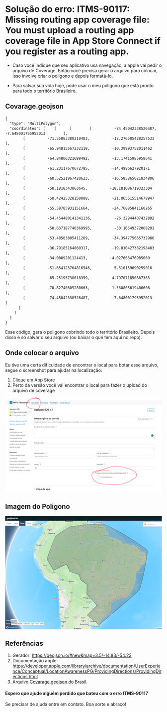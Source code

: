 # Solução do erro: ITMS-90117: Missing routing app coverage file: You must upload a routing app coverage file in App Store Connect if you register as a routing app.

- Caso você indique que seu aplicativo usa navegação, a apple vai pedir o arquivo de Coverage. Então você precisa gerar o arquivo para colocar, isso involve criar o poligono e depois formatá-lo.

- Para salvar sua vida hoje, pode usar o meu poligono que está pronto para todo o território Brasileiro.

## Covarage.geojson

    {
      "type": "MultiPolygon",
      "coordinates": [    [      [        [          -74.45042338526487,          -7.648001795952013        ],
            [          -71.55883389219483,          -12.270585428257533        ],
            [          -65.94815567232118,          -10.39993752011462        ],
            [          -64.84806321699492,          -13.17415985958641        ],
            [          -61.23117670672795,          -14.4986627920171        ],
            [          -60.52521867420623,          -16.585865021834806        ],
            [          -58.1818343863645,          -18.181086719323304        ],
            [          -58.42425328150088,          -21.865515514678947        ],
            [          -55.58785931151664,          -24.76885841160265        ],
            [          -54.454480141341136,          -26.32944407432892        ],
            [          -58.637187740369995,          -30.16549372068291        ],
            [          -53.48503805411269,          -34.394775665732986        ],
            [          -36.79185164860317,          -19.810427382198483        ],
            [          -34.0089201124413,          -4.027663476985069        ],
            [          -51.654123764816546,          5.510159690259016        ],
            [          -65.25195738618359,          4.797071850887363        ],
            [          -70.82740805280663,          1.560805619406608        ],
            [          -74.45042338526487,          -7.648001795952013        ]
          ]
        ]
      ]
    }

Esse código, gera o poligono cobrindo todo o território Brasileiro. Depois disso é só salvar o seu arquivo (ou baixar o que tem aqui no repo).
## Onde colocar o arquivo
Eu tive uma certa dificuldade de encontrar o local para botar esse arquivo, segue o screenshot para ajudar na localização:

1. Clique em App Store
2. Perto da versão você vai encontrar o local para fazer o upload do arquivo de coverage

![](https://github.com/BrunoCCPires/Covarage-geojson-apple/blob/main/localizacao-do-campo.PNG?raw=true)

## Imagem do Poligono

![Geojson](https://github.com/BrunoCCPires/Covarage-geojson-apple/blob/main/geolocation.PNG?raw=true "Geojson")

## Referências 

1. Gerador: https://geojson.io/#new&map=3.5/-14.83/-54.23
2. Documentação apple: https://developer.apple.com/library/archive/documentation/UserExperience/Conceptual/LocationAwarenessPG/ProvidingDirections/ProvidingDirections.html
3. Arquivo [Covarage.geojson ](https://github.com/BrunoCCPires/Covarage-geojson-apple/blob/main/Coverage.geojson "Covarage.geojson ")do Brasil. 

#### Espero que ajude alguém perdido que bateu com o erro ITMS-90117

Se precisar de ajuda entre em contato. 
Boa sorte e abraço!

